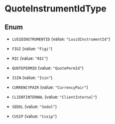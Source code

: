 

# QuoteInstrumentIdType

## Enum


* `LUSIDINSTRUMENTID` (value: `"LusidInstrumentId"`)

* `FIGI` (value: `"Figi"`)

* `RIC` (value: `"RIC"`)

* `QUOTEPERMID` (value: `"QuotePermId"`)

* `ISIN` (value: `"Isin"`)

* `CURRENCYPAIR` (value: `"CurrencyPair"`)

* `CLIENTINTERNAL` (value: `"ClientInternal"`)

* `SEDOL` (value: `"Sedol"`)

* `CUSIP` (value: `"Cusip"`)



